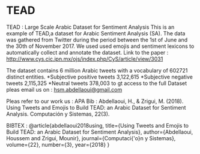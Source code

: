 # TEAD
TEAD : Large Scale Arabic Dataset for Sentiment Analysis
This is an example of  TEAD,a dataset for Arabic Sentiment Analysis (SA). 
The data was gathered from Twitter during the period between the  1st of June and the 30th of November 2017. 
We used used emojis and sentiment lexicons to automatically collect and annotate the dataset.
Link to the paper : 
http://www.cys.cic.ipn.mx/ojs/index.php/CyS/article/view/3031

The dataset contains 6 million Arabic tweets with a vocabulary of 602721 distinct entities.
    *Subjective positive tweets 3,122,615
    *Subjective negative tweets 2,115,325
    *Neutral tweets 378,003 
to gt access to the full Dataset pleas email us on : hsm.abdellaoui@gmail.com

Pleas refer to our work us : 
 APA Bib : Abdellaoui, H., & Zrigui, M. (2018). Using Tweets and Emojis to Build TEAD: an Arabic Dataset for Sentiment Analysis. Computación y Sistemas, 22(3).
 
 BIBTEX : 
 @article{abdellaoui2018using,
  title={Using Tweets and Emojis to Build TEAD: an Arabic Dataset for Sentiment Analysis},
  author={Abdellaoui, Houssem and Zrigui, Mounir},
  journal={Computaci{\'o}n y Sistemas},
  volume={22},
  number={3},
  year={2018}
}
